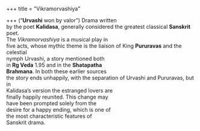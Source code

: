 +++
title = "Vikramorvashiya"

+++
(“**Urvashi** won by valor”) Drama written  
by the poet **Kalidasa**, generally considered the greatest classical **Sanskrit** poet.  
The *Vikramorvashiya* is a musical play in  
five acts, whose mythic theme is the liaison of King **Pururavas** and the celestial  
nymph Urvashi, a story mentioned both  
in **Rg Veda** 1.95 and in the **Shatapatha**  
**Brahmana**. In both these earlier sources  
the story ends unhappily, with the separation of Urvashi and Pururavas, but in  
Kalidasa’s version the estranged lovers are  
finally happily reunited. This change may  
have been prompted solely from the  
desire for a happy ending, which is one of  
the most characteristic features of  
Sanskrit drama.